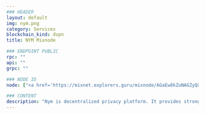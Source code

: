 ```yaml
---
### HEADER
layout: default
img: nym.png
category: Services
blockchain_kind: dvpn
title: NYM Mixnode

### ENDPOINT PUBLIC
rpc: ""
api: ""
grpc: ""

### NODE ID
node: ["<a href='https://mixnet.explorers.guru/mixnode/AGaEw8kZuNAGZyQXYrtedaZcAYUE7aUzngeYGrBgHETo' class='link-dark text-decoration-none'>NYM Mixnode</a>"]

### CONTENT
description: "Nym is decentralized privacy platform. It provides strong network-level privacy against sophisticated end-to-end attackers, and anonymous access control using blinded, re-randomizable, decentralized credentials. Different with VPN, dVPN, l2P, Facebook Connect and TOR. The Nym mixnet is an anonymous overlay network that provides strong network-level anonymity, even in the face of powerful systems capable of passively monitoring the entire network."
---
```

